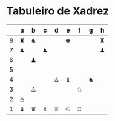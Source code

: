 # Tabuleiro de Xadrez

|   | a | b | c | d | e | f | g | h |
|---|---|---|---|---|---|---|---|---|
| 8 | ♜ | ♞ |   |   | ♚ |   |   | ♜ |
| 7 | ♟ |   | ♟ |   |   |   |   | ♟ |
| 6 |   | ♟ |   |   |   |   |   |   |
| 5 |   |   |   |   |   |   |   |   |
| 4 |   |   |   | ♙ | ♝ |   | ♞ |   |
| 3 |   | ♙ |   |   |   | ♘ |   |   |
| 2 | ♙ |   |   |   |   |   |   |   |
| 1 | ♝ | ♛ | ♗ | ♕ | ♔ | ♖ |   |   |
